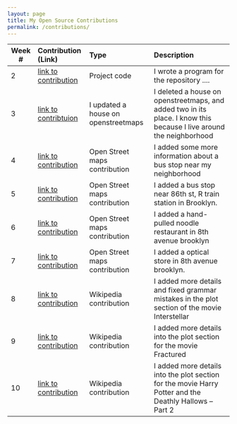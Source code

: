 ```yaml
---
layout: page
title: My Open Source Contributions
permalink: /contributions/
---
```


<!--
The first column, Contribution, must be a hyperlink to the actual contribution,
such as the Wikipedia edit or pull request, etc., with a suitable name.
Type of the contribution should be "Wikipedia edit", "OpenStreet Map feature",
"Project Documentation", "Project Code", "Blog Edit", etc.

The Description should include a brief summary of what you did.

Replace the first row below with your contribution and add new ones below it
following the same syntax.

-->





| Week #        | Contribution (Link)  | Type  | Description |
|---|:---|:---|:---|
|  2   | [link to contribution](https://github.com/stewartweiss/butterfly-network/blob/master/butterfly_edges.c)    | Project code    |   I wrote a program for the repository ....    |
|  3   | [link to contribtuion](https://www.openstreetmap.org/changeset/81034016)   |   I updated a house on openstreetmaps  |  I deleted a house on openstreetmaps, and added two in its place. I know this because I live around the neighborhood     |
|  4  |  [link to contribution](https://www.openstreetmap.org/changeset/81383560)   |   Open Street maps contribution  |   I added some more information about a bus stop near my neighborhood   |
|  5  |  [link to contribution](https://www.openstreetmap.org/changeset/81633657#map=19/40.62153/-74.02899)   |   Open Street maps contribution  |   I added a bus stop near 86th st, R train station in Brooklyn.    |
|  6  |  [link to contribution](https://www.openstreetmap.org/changeset/82633886)   |   Open Street maps contribution  |  I added a hand-pulled noodle restaurant in 8th avenue brooklyn    |
|  7  |  [link to contribution](https://www.openstreetmap.org/changeset/82634020)   |   Open Street maps contribution  |  I added a optical store in 8th avenue brooklyn.  |
|  8  |  [link to contribution](https://en.wikipedia.org/w/index.php?title=Interstellar_(film)&oldid=948552578)   |   Wikipedia contribution  |  I added more details and fixed grammar mistakes in the plot section of the movie Interstellar  |
|  9  |  [link to contribution](https://en.wikipedia.org/w/index.php?title=Fractured_(2019_film)&oldid=949230141)   |   Wikipedia contribution  |  I added more details into the plot section for the movie Fractured |
|  10  |  [link to contribution](https://en.wikipedia.org/w/index.php?title=Harry_Potter_and_the_Deathly_Hallows_%E2%80%93_Part_2&oldid=953180620)   |   Wikipedia contribution  |  I added more details into the plot section for the movie Harry Potter and the Deathly Hallows – Part 2 |



